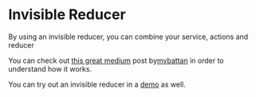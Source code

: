 # Invisible Reducer

By using an invisible reducer, you can combine your service, actions and reducer

You can check out [this great medium](https://medium.com/wolox/easy-data-management-from-a-rest-api-using-redux-recompose-v2-7c4dc5323445) post by[mvbattan](https://github.com/mvbattan) in order to understand how it works.

You can try out an invisible reducer in a [demo](https://codesandbox.io/s/invisible-reducer-example-5ikd4) as well.
